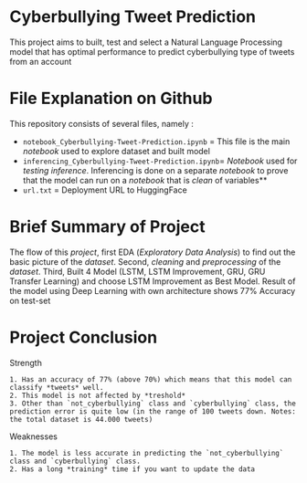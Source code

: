 # Cyberbullying Tweet Prediction

This project aims to built, test and select a Natural Language Processing model that has optimal performance to predict cyberbullying type of tweets from an account

# File Explanation on Github

This repository consists of several files, namely :

- `notebook_Cyberbullying-Tweet-Prediction.ipynb` = This file is the main *notebook* used to explore dataset and built model
- `inferencing_Cyberbullying-Tweet-Prediction.ipynb`= *Notebook* used for *testing inference*. Inferencing is done on a separate *notebook* to prove that the model can run on a *notebook* that is *clean* of variables**
- `url.txt` = Deployment URL to HuggingFace

# Brief Summary of Project

The flow of this *project*, first EDA (*Exploratory Data Analysis*) to find out the basic picture of the *dataset*. Second, *cleaning* and *preprocessing* of the *dataset*. Third, Built 4 Model (LSTM, LSTM Improvement, GRU, GRU Transfer Learning) and choose LSTM Improvement as Best Model. Result of the model using Deep Learning with own architecture shows 77% Accuracy on test-set


# Project Conclusion

Strength

    1. Has an accuracy of 77% (above 70%) which means that this model can classify *tweets* well.
    2. This model is not affected by *treshold*
    3. Other than `not_cyberbullying` class and `cyberbullying` class, the prediction error is quite low (in the range of 100 tweets down. Notes: the total dataset is 44.000 tweets)

Weaknesses

    1. The model is less accurate in predicting the `not_cyberbullying` class and `cyberbullying` class.
    2. Has a long *training* time if you want to update the data 

